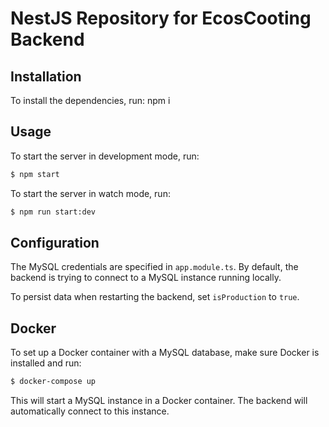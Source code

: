 # NestJS Repository for EcosCooting Backend

## Installation

To install the dependencies, run:
npm i


## Usage

To start the server in development mode, run:

```bash
$ npm start
```

To start the server in watch mode, run:

```bash
$ npm run start:dev
```

## Configuration

The MySQL credentials are specified in `app.module.ts`. By default, the backend is trying to connect to a MySQL instance running locally.

To persist data when restarting the backend, set `isProduction` to `true`.

## Docker

To set up a Docker container with a MySQL database, make sure Docker is installed and run:

```bash
$ docker-compose up
```


This will start a MySQL instance in a Docker container. The backend will automatically connect to this instance.
